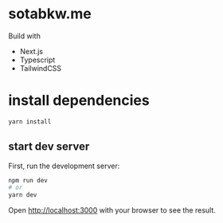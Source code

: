 # sotabkw.me

Build with

- Next.js<br>
- Typescript<br>
- TailwindCSS<br>

# install dependencies

```bash
yarn install
```

## start dev server

First, run the development server:

```bash
npm run dev
# or
yarn dev
```

Open [http://localhost:3000](http://localhost:3000) with your browser to see the result.
